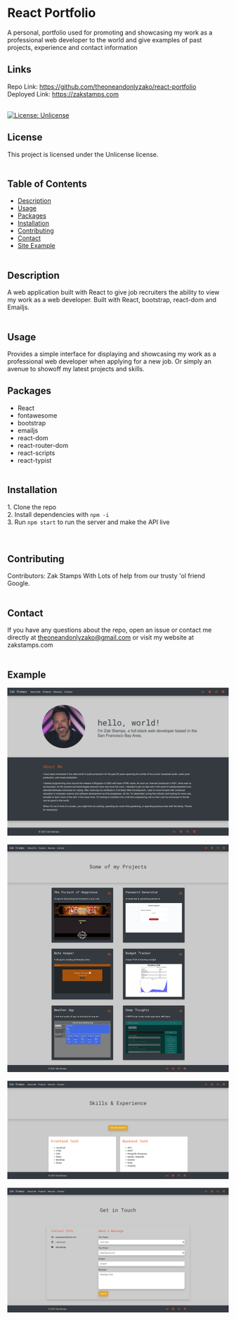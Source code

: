 # React Portfolio<br/>
A personal, portfolio used for promoting and showcasing my work as a professional web developer to the world and give examples of past projects, experience and contact information<br/>

## Links

Repo Link: https://github.com/theoneandonlyzako/react-portfolio <br/>
Deployed Link: https://zakstamps.com<br/><br/>

[![License: Unlicense](https://img.shields.io/badge/license-Unlicense-blue.svg)](http://unlicense.org/)

## License
This project is licensed under the Unlicense license.
</br><br/>


## Table of Contents 
* [Description](#description)
* [Usage](#usage)
* [Packages](#packages)
* [Installation](#installation)
* [Contributing](#contributing)
* [Contact](#contact)
* [Site Example](#example)
</br><br/>

## Description
A web application built with React to give job recruiters the ability to view my work as a web developer. Built with React, bootstrap, react-dom and Emailjs.</br><br/>

## Usage
Provides a simple interface for displaying and showcasing my work as a professional web developer when applying for a new job. Or simply an avenue to showoff my latest projects and skills.
</br>

## Packages
- React
- fontawesome
- bootstrap
- emailjs
- react-dom
- react-router-dom
- react-scripts
- react-typist
</br><br/>

## Installation
​1. Clone the repo</br>
2. Install dependencies with `npm -i`</br>
3. Run `npm start` to run the server and make the API live</br>
</br><br/>

## Contributing
​Contributors: Zak Stamps With Lots of help from our trusty 'ol friend Google.
</br><br/>

## Contact
If you have any questions about the repo, open an issue or contact me directly at theoneandonlyzako@gmail.com or visit my website at zakstamps.com
<br/><br/>

## Example

![img](./src/assets/image/site.png)<br/></br>
![img](./src/assets/image/site-projects.png)<br/></br>
![img](./src/assets/image/site-resume.png)<br/></br>
![img](./src/assets/image/site-contact.png)<br/></br>
